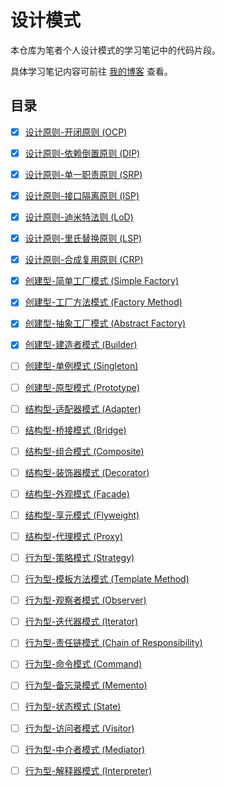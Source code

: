 # 设计模式
本仓库为笔者个人设计模式的学习笔记中的代码片段。

具体学习笔记内容可前往 [我的博客](https://www.zhaohaihao.com/category/design-patterns) 查看。

## 目录
- [x] [设计原则-开闭原则 (OCP)](https://www.yuque.com/zhaohaihao/coding/issue-0001)
- [x] [设计原则-依赖倒置原则 (DIP)](https://www.yuque.com/zhaohaihao/coding/issue-0002)
- [x] [设计原则-单一职责原则 (SRP)](https://www.yuque.com/zhaohaihao/coding/issue-0003)
- [x] [设计原则-接口隔离原则 (ISP)](https://www.yuque.com/zhaohaihao/coding/issue-0004)
- [x] [设计原则-迪米特法则 (LoD)](https://www.yuque.com/zhaohaihao/coding/issue-0005)
- [x] [设计原则-里氏替换原则 (LSP)](https://www.yuque.com/zhaohaihao/coding/issue-0006)
- [x] [设计原则-合成复用原则 (CRP)](https://www.yuque.com/zhaohaihao/coding/issue-0007)
- [x] [创建型-简单工厂模式 (Simple Factory)](https://www.yuque.com/zhaohaihao/coding/issue-0008)
- [x] [创建型-工厂方法模式 (Factory Method)](https://www.yuque.com/zhaohaihao/coding/issue-0009)
- [x] [创建型-抽象工厂模式 (Abstract Factory)](https://www.yuque.com/zhaohaihao/coding/issue-0010)
- [x] [创建型-建造者模式 (Builder)](https://www.yuque.com/zhaohaihao/coding/issue-0011)

- [ ] [创建型-单例模式 (Singleton)](https://www.yuque.com/zhaohaihao/coding/issue-#)
- [ ] [创建型-原型模式 (Prototype)](https://www.yuque.com/zhaohaihao/coding/issue-#)
- [ ] [结构型-适配器模式 (Adapter)](https://www.yuque.com/zhaohaihao/coding/issue-#)
- [ ] [结构型-桥接模式 (Bridge)](https://www.yuque.com/zhaohaihao/coding/issue-#)
- [ ] [结构型-组合模式 (Composite)](https://www.yuque.com/zhaohaihao/coding/issue-#)
- [ ] [结构型-装饰器模式 (Decorator)](https://www.yuque.com/zhaohaihao/coding/issue-#)
- [ ] [结构型-外观模式 (Facade)](https://www.yuque.com/zhaohaihao/coding/issue-#)
- [ ] [结构型-享元模式 (Flyweight)](https://www.yuque.com/zhaohaihao/coding/issue-#)
- [ ] [结构型-代理模式 (Proxy)](https://www.yuque.com/zhaohaihao/coding/issue-#)
- [ ] [行为型-策略模式 (Strategy)](https://www.yuque.com/zhaohaihao/coding/issue-#)
- [ ] [行为型-模板方法模式 (Template Method)](https://www.yuque.com/zhaohaihao/coding/issue-#)
- [ ] [行为型-观察者模式 (Observer)](https://www.yuque.com/zhaohaihao/coding/issue-#)
- [ ] [行为型-迭代器模式 (Iterator)](https://www.yuque.com/zhaohaihao/coding/issue-#)
- [ ] [行为型-责任链模式 (Chain of Responsibility)](https://www.yuque.com/zhaohaihao/coding/issue-#)
- [ ] [行为型-命令模式 (Command)](https://www.yuque.com/zhaohaihao/coding/issue-#)
- [ ] [行为型-备忘录模式 (Memento)](https://www.yuque.com/zhaohaihao/coding/issue-#)
- [ ] [行为型-状态模式 (State)](https://www.yuque.com/zhaohaihao/coding/issue-#)
- [ ] [行为型-访问者模式 (Visitor)](https://www.yuque.com/zhaohaihao/coding/issue-#)
- [ ] [行为型-中介者模式 (Mediator)](https://www.yuque.com/zhaohaihao/coding/issue-#)
- [ ] [行为型-解释器模式 (Interpreter)](https://www.yuque.com/zhaohaihao/coding/issue-#)